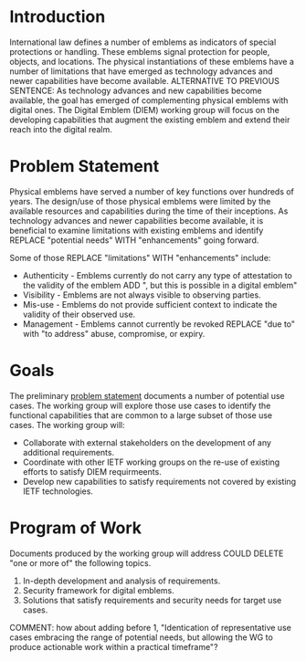 # Introduction

International law defines a number of emblems as indicators of special protections
or handling. These emblems signal protection for people, objects, and locations.
The physical instantiations of these emblems have a number of limitations that have
emerged as technology advances and newer capabilities have become available. ALTERNATIVE TO PREVIOUS SENTENCE: As technology advances and new capabilities become available, the goal has emerged of complementing physical emblems with digital ones. The
Digital Emblem (DIEM) working group will focus on the developing capabilities that
augment the existing emblem and extend their reach into the digital realm.

# Problem Statement

Physical emblems have served a number of key functions over hundreds of years.
The design/use of those physical emblems were limited by the available resources
and capabilities during the time of their inceptions.  As technology advances and
newer capabilities become available, it is beneficial to examine limitations with
existing emblems and identify REPLACE "potential needs" WITH "enhancements" going forward.

Some of those REPLACE "limitations" WITH "enhancements" include:

 * Authenticity - Emblems currently do not carry any type of attestation to the validity of the emblem  ADD ", but this is possible in a digital emblem"
 * Visibility - Emblems are not always visible to observing parties.
 * Mis-use - Emblems do not provide sufficient context to indicate the validity of their observed use.
 * Management - Emblems cannot currently be revoked REPLACE "due to" with "to address" abuse, compromise, or expiry.

# Goals

The preliminary [problem statement](https://datatracker.ietf.org/doc/draft-haberman-digital-emblem-ps/)
documents a number of potential use cases. The working group will explore those use cases to
identify the functional capabilities that are common to a large subset of those use cases.
The working group will:

 * Collaborate with external stakeholders on the development of any additional requirements.
 * Coordinate with other IETF working groups on the re-use of existing efforts to satisfy DIEM requirmeents.
 * Develop new capabilities to satisfy requirements not covered by existing IETF technologies.

# Program of Work

Documents produced by the working group will address  COULD DELETE "one or more of" the following topics.

 1. In-depth development and analysis of requirements.
 2. Security framework for digital emblems.
 3. Solutions that satisfy requirements and security needs for target use cases.

COMMENT: how about adding before 1, "Identication of representative use cases embracing the range of potential needs, but allowing the WG to produce actionable work within a practical timeframe"?
